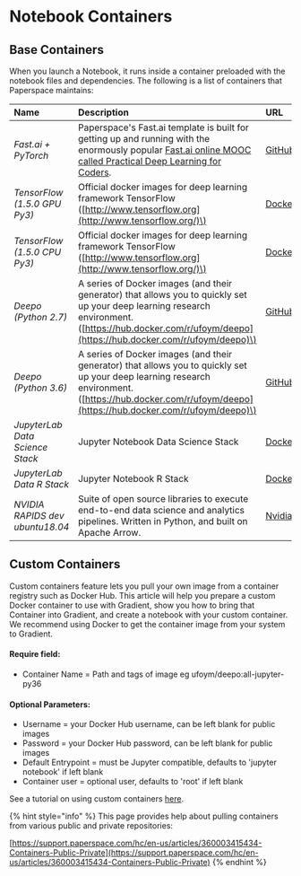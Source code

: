 # Notebook Containers

## Base Containers

When you launch a Notebook, it runs inside a container preloaded with the notebook files and dependencies.  The following is a list of containers that Paperspace maintains:

| Name | Description | URL |
| :--- | :--- | :--- |
| _Fast.ai + PyTorch_ | Paperspace's Fast.ai template is built for getting up and running with the enormously popular [Fast.ai online MOOC called Practical Deep Learning for Coders](http://www.fast.ai/).  | [GitHub](https://github.com/Paperspace/fastai-docker) |
| _TensorFlow \(1.5.0 GPU Py3\)_ | Official docker images for deep learning framework TensorFlow \([http://www.tensorflow.org](http://www.tensorflow.org/)\) | [DockerHub](https://hub.docker.com/r/tensorflow/tensorflow/) |
| _TensorFlow \(1.5.0 CPU Py3\)_ | Official docker images for deep learning framework TensorFlow \([http://www.tensorflow.org](http://www.tensorflow.org/)\) | [DockerHub](https://hub.docker.com/r/tensorflow/tensorflow/) |
| _Deepo \(Python 2.7\)_ | A series of Docker images \(and their generator\) that allows you to quickly set up your deep learning research environment. \([https://hub.docker.com/r/ufoym/deepo](https://hub.docker.com/r/ufoym/deepo)\) | [GitHub](https://github.com/ufoym/deepo) |
| _Deepo \(Python 3.6\)_ | A series of Docker images \(and their generator\) that allows you to quickly set up your deep learning research environment. \([https://hub.docker.com/r/ufoym/deepo](https://hub.docker.com/r/ufoym/deepo)\) | [GitHub](https://github.com/ufoym/deepo) |
| _JupyterLab Data Science Stack_ | Jupyter Notebook Data Science Stack | [DockerHub](https://hub.docker.com/r/jupyter/datascience-notebook/) |
| _JupyterLab Data R Stack_ | Jupyter Notebook R Stack | [DockerHub](https://hub.docker.com/r/jupyter/r-notebook/) |
| _NVIDIA RAPIDS dev ubuntu18.04_ | Suite of open source libraries to execute end-to-end data science and analytics pipelines. Written in Python, and built on Apache Arrow.  |  [Nvidia](https://developer.nvidia.com/rapids) |

## Custom Containers

Custom containers feature lets you pull your own image from a container registry such as Docker Hub. This article will help you prepare a custom Docker container to use with Gradient, show you how to bring that Container into Gradient, and create a notebook with your custom container. We recommend using Docker to get the container image from your system to Gradient. 

#### Require field:

* Container Name = Path and tags of image eg ufoym/deepo:all-jupyter-py36

#### Optional Parameters:

* Username = your Docker Hub username, can be left blank for public images
* Password = your Docker Hub password, can be left blank for public images
* Default Entrypoint = must be Jupyter compatible, defaults to 'jupyter notebook' if left blank
* Container user = optional user, defaults to 'root' if left blank

See a tutorial on using custom containers [here](https://support.paperspace.com/hc/en-us/articles/360008256453-Creating-Using-Custom-Containers-with-Notebooks).

{% hint style="info" %}
This page provides help about pulling containers from various public and private repositories:

[https://support.paperspace.com/hc/en-us/articles/360003415434-Containers-Public-Private](https://support.paperspace.com/hc/en-us/articles/360003415434-Containers-Public-Private) 
{% endhint %}

